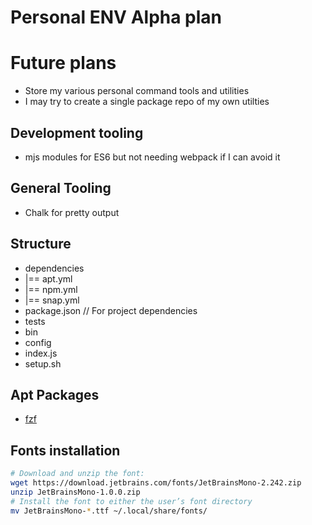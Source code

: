 
# Personal ENV Alpha plan

# Future plans

- Store my various personal command tools and utilities
- I may try to create a single package repo of my own utilties

## Development tooling

- mjs modules for ES6 but not needing webpack if I can avoid it


## General Tooling 

- Chalk for pretty output


## Structure

- dependencies
- |== apt.yml
- |== npm.yml
- |== snap.yml
- package.json // For project dependencies
- tests
- bin
- config
- index.js
- setup.sh

## Apt Packages
- [fzf](https://github.com/junegunn/fzf#installation)


## Fonts installation
```sh
# Download and unzip the font:
wget https://download.jetbrains.com/fonts/JetBrainsMono-2.242.zip
unzip JetBrainsMono-1.0.0.zip
# Install the font to either the user’s font directory
mv JetBrainsMono-*.ttf ~/.local/share/fonts/
```